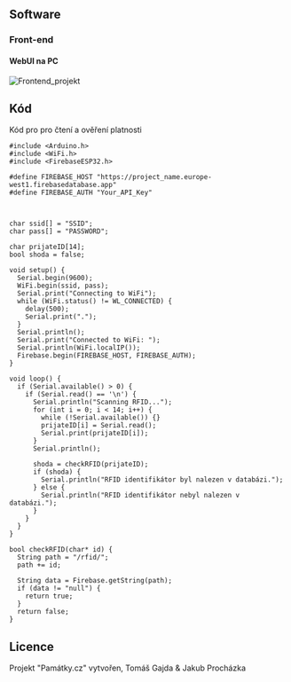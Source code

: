 






## Software
### Front-end
#### WebUI na PC

![Frontend_projekt](https://github.com/TknTommy/ProjektVasicek/assets/117047367/05e20204-2b3a-42bd-8eae-a51199f946b8)
## Kód
Kód pro pro čtení a ověření platnosti
```
#include <Arduino.h>
#include <WiFi.h>
#include <FirebaseESP32.h>

#define FIREBASE_HOST "https://project_name.europe-west1.firebasedatabase.app"
#define FIREBASE_AUTH "Your_API_Key"



char ssid[] = "SSID";
char pass[] = "PASSWORD";

char prijateID[14];
bool shoda = false;

void setup() {
  Serial.begin(9600);
  WiFi.begin(ssid, pass);
  Serial.print("Connecting to WiFi");
  while (WiFi.status() != WL_CONNECTED) {
    delay(500);
    Serial.print(".");
  }
  Serial.println();
  Serial.print("Connected to WiFi: ");
  Serial.println(WiFi.localIP());
  Firebase.begin(FIREBASE_HOST, FIREBASE_AUTH);
}

void loop() {
  if (Serial.available() > 0) {
    if (Serial.read() == '\n') {
      Serial.println("Scanning RFID...");
      for (int i = 0; i < 14; i++) {
        while (!Serial.available()) {}
        prijateID[i] = Serial.read();
        Serial.print(prijateID[i]);
      }
      Serial.println();

      shoda = checkRFID(prijateID);
      if (shoda) {
        Serial.println("RFID identifikátor byl nalezen v databázi.");
      } else {
        Serial.println("RFID identifikátor nebyl nalezen v databázi.");
      }
    }
  }
}

bool checkRFID(char* id) {
  String path = "/rfid/";
  path += id;

  String data = Firebase.getString(path);
  if (data != "null") {
    return true;
  }
  return false;
}
```

## Licence
Projekt "Památky.cz" vytvořen, Tomáš Gajda & Jakub Procházka
